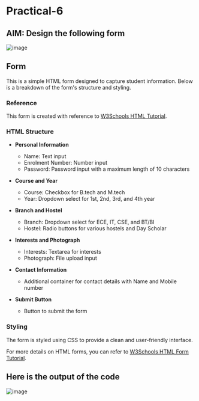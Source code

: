 # Practical-6

## AIM: Design the following form

![image](https://github.com/vansh-seth/Web-tech-lab/assets/111755254/80e4de9e-6d44-4b9e-97ee-151300e13167)


## Form

This is a simple HTML form designed to capture student information. Below is a breakdown of the form's structure and styling.

### Reference
This form is created with reference to [W3Schools HTML Tutorial](https://www.w3schools.com/html/default.asp).

### HTML Structure

- **Personal Information**
    - Name: Text input
    - Enrolment Number: Number input
    - Password: Password input with a maximum length of 10 characters

- **Course and Year**
    - Course: Checkbox for B.tech and M.tech
    - Year: Dropdown select for 1st, 2nd, 3rd, and 4th year

- **Branch and Hostel**
    - Branch: Dropdown select for ECE, IT, CSE, and BT/BI
    - Hostel: Radio buttons for various hostels and Day Scholar

- **Interests and Photograph**
    - Interests: Textarea for interests
    - Photograph: File upload input

- **Contact Information**
    - Additional container for contact details with Name and Mobile number

- **Submit Button**
    - Button to submit the form

### Styling
The form is styled using CSS to provide a clean and user-friendly interface.

For more details on HTML forms, you can refer to [W3Schools HTML Form Tutorial](https://www.w3schools.com/html/html_forms.asp).

## Here is the output of the code

![image](https://github.com/vansh-seth/Web-tech-lab/assets/111755254/c274465c-1b63-469b-99b8-a348ce1ccb2d)
